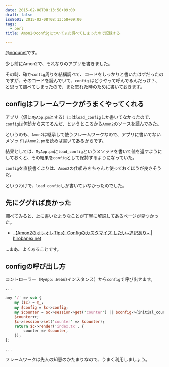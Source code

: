 ```yaml
---
date: 2015-02-08T08:13:58+09:00
draft: false
iso8601: 2015-02-08T08:13:58+09:00
tags:
  - perl
title: Amon2のconfigについてまた調べてしまったので記録する

---
```


[@nqounet](https://twitter.com/nqounet)です。

少し前にAmon2で、それなりのアプリを書きました。

その時、確か`config`周りを結構調べて、コードをしっかりと書いたはずだったのですが、そのコードを読んでいて、`config`
はどうやって呼んでるんだっけ？、と思って調べてしまったので、また忘れた時のために書いておきます。

## configはフレームワークがうまくやってくれる

アプリ（仮に`MyApp.pm`とする）には`load_config`しか書いてなかったので、`config`は何処から来てるんだ、というところから`Amon2`のソースを読んでみた。

というのも、`Amon2`は継承して使うフレームワークなので、アプリに書いてないメソッドは`Amon2.pm`を読めば書いてあるからです。

結果としては、`MyApp.pm`に`load_config`というメソッドを書いて値を返すようにしておくと、その結果を`config`として保持するようになっていた。

`config`を直接書くよりは、`Amon2`の仕組みをちゃんと使っておくほうが良さそうだ。

というわけで、`load_config`しか書いていなかったのでした。

## 先にググれば良かった

調べてみると、上に書いたようなことが丁寧に解説してあるページが見つかった。

* [【Amon2のオレオレTips】Configのカスタマイズ したい~追記あり~ | hirobanex.net](http://hirobanex.net/article/2012/12/1356958247)

…まあ、よくあることです。

## configの呼び出し方

コントローラー（`MyApp::Web`のインスタンス）から`config`で呼び出せます。



```perl MyApp/Web/Dispatcher.pm
...

any '/' => sub {
    my ($c) = @_;
    my $config = $c->config;
    my $counter = $c->session->get('counter') || $config->{initial_counter};
    $counter++;
    $c->session->set('counter' => $counter);
    return $c->render('index.tx', {
        counter => $counter,
    });
};

...
```

フレームワークは先人の知恵のかたまりなので、うまく利用しましょう。
